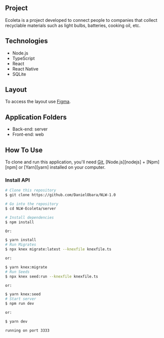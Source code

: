 ## Project

Ecoleta is a project developed to connect people to companies that collect recyclable materials such as light bulbs, batteries, cooking oil, etc.

## Technologies

- Node.js
- TypeScript
- React
- React Native
- SQLite

## Layout

To access the layout use [Figma](https://www.figma.com/file/1SxgOMojOB2zYT0Mdk28lB/).

## Application Folders
- Back-end: server
- Front-end: web

## How To Use

To clone and run this application, you'll need [Git](https://git-scm.com), [Node.js][nodejs] + [Npm][npm] or [Yarn][yarn] installed on your computer.


### Install API

```bash
# Clone this repository
$ git clone https://github.com/DanielObara/NLW-1.0

# Go into the repository
$ cd NLW-Ecoleta/server

# Install dependencies
$ npm install

Or:

$ yarn install
# Run Migrates
$ npx knex migrate:latest --knexfile knexfile.ts

or:

$ yarn knex:migrate
# Run Seeds
$ npx knex seed:run --knexfile knexfile.ts

or:

$ yarn knex:seed
# Start server
$ npm run dev

or:

$ yarn dev

running on port 3333
```
